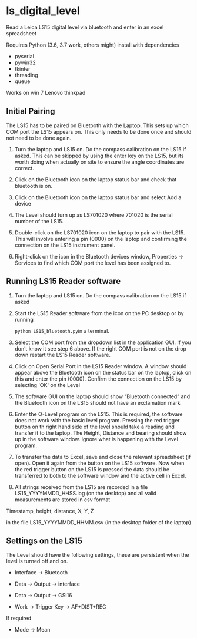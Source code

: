 # ls_digital_level

Read a Leica LS15 digital level via bluetooth and enter in an excel spreadsheet

Requires Python (3.6, 3.7 work, others might) install with dependencies
*  pyserial
*  pywin32
*  tkinter
*  threading
*  queue 


Works on win 7 Lenovo thinkpad

## Initial Pairing

The LS15 has to
be paired on Bluetooth with the Laptop. This sets up which COM port the LS15
appears on. This only needs to be done once and should not need to be done
again.

1. Turn the laptop and LS15 on. Do the compass calibration on the LS15 if asked. This can be skipped by using the enter key on the LS15, but its worth doing when actually on site to ensure the  angle coordinates are correct.

2. Click on the Bluetooth icon on the laptop status bar and check that bluetooth is on.

3. Click on the Bluetooth icon on the laptop status bar and select Add a device

4. The Level should turn up as LS701020 where 701020 is the serial number of the LS15.

5. Double-click on the LS701020 icon on the laptop to pair with the LS15. This will involve entering a pin (0000) on the laptop and confirming the connection on the LS15 instrument panel.

6. Right-click on the icon in the Bluetooth devices window, Properties -> Services to find which COM port the level has been assigned to.

## 

## Running LS15 Reader software

1. Turn the laptop and LS15 on. Do the compass calibration on the LS15 if asked

2. Start the LS15 Reader software from the icon on the PC desktop or by running 
   
   `python LS15_bluetooth.py`in a terminal.

3. Select the COM port from the dropdown list in the application GUI. If you don’t know it see step 6 above. If the right COM port is not on the drop down restart the LS15 Reader software.

4. Click on Open Serial Port in the LS15 Reader window. A window should appear above the Bluetooth icon on the status bar on the laptop, click on this and enter the pin (0000). Confirm the connection on the LS15 by selecting 'OK' on the Level

5. The software GUI on the laptop should show “Bluetooth connected” and the Bluetooth icon on the LS15 should not have an exclamation mark

6. Enter the Q-Level program on the LS15. This is required, the software does not work with the basic level program. Pressing the red trigger button on th right
   hand side of the level should take a reading and transfer it to the laptop. The
   Height, Distance and bearing should show up in the software window. Ignore what is happening with the Level program.

7. To transfer the data to Excel, save and close the relevant spreadsheet (if open).
   Open it again from the button on the LS15 software. Now when the red trigger
   button on the LS15 is pressed the data should be transferred to both to the
   software window and the active cell in Excel.

8. All strings received from the LS15 are recorded in a file LS15_YYYYMMDD_HHSS.log
   (on the desktop) and all valid measurements are stored in csv format

Timestamp, height, distance, X, Y, Z 

in the file LS15_YYYYMMDD_HHMM.csv (in the desktop folder of the laptop)

## Settings on the LS15

The Level should have the following settings, these are persistent when the level is turned off and on.

* Interface -> Bluetooth

* Data -> Output -> interface

* Data -> Output -> GSI16

* Work -> Trigger Key -> AF+DIST+REC

If required 

* Mode -> Mean
